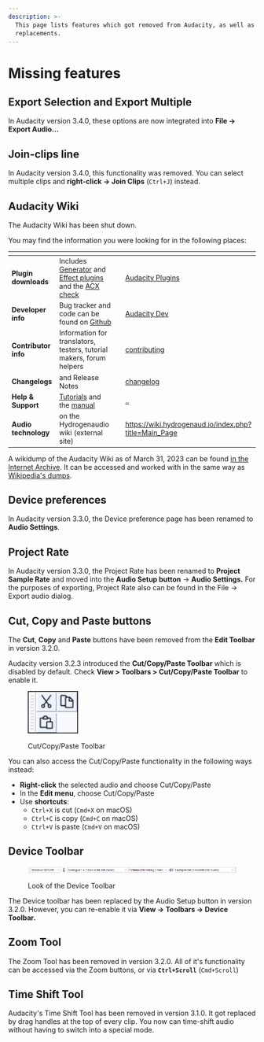 ```yaml
---
description: >-
  This page lists features which got removed from Audacity, as well as their
  replacements.
---
```


# Missing features

## Export Selection and Export Multiple

In Audacity version 3.4.0, these options are now integrated into **File -> Export Audio...**

## Join-clips line

In Audacity version 3.4.0, this functionality was removed. You can select multiple clips and **right-click -> Join Clips** (`Ctrl+J`) instead.

## Audacity Wiki

The Audacity Wiki has been shut down.

You may find the information you were looking for in the following places:

<table data-view="cards"><thead><tr><th></th><th></th><th></th><th data-hidden data-card-target data-type="content-ref"></th></tr></thead><tbody><tr><td><strong>Plugin downloads</strong></td><td>Includes <a href="https://plugins.audacityteam.org/nyquist-plugins/generator-plugins">Generator</a> and <a href="https://plugins.audacityteam.org/nyquist-plugins/effect-plugins">Effect plugins</a> and the <a href="https://plugins.audacityteam.org/analyzers/analysis-plugins#acx-check">ACX check</a></td><td></td><td><a href="http://127.0.0.1:5000/o/-MhmG2mhIIHTtQPuHV_k/s/klCVENFte0GRy5IqVz0W/">Audacity Plugins</a></td></tr><tr><td><strong>Developer info</strong></td><td>Bug tracker and code can be found on <a href="https://github.com/audacity/audacity">Github</a></td><td></td><td><a href="http://127.0.0.1:5000/o/-MhmG2mhIIHTtQPuHV_k/s/9ZM0AACxI0iUTeAM2egf/">Audacity Dev</a></td></tr><tr><td><strong>Contributor info</strong></td><td>Information for translators, testers, tutorial makers, forum helpers</td><td></td><td><a href="../community/contributing/">contributing</a></td></tr><tr><td><strong>Changelogs</strong></td><td>and Release Notes</td><td></td><td><a href="../additional-resources/changelog/">changelog</a></td></tr><tr><td><strong>Help &#x26; Support</strong></td><td><a href="../">Tutorials</a> and the <a href="https://manual.audacityteam.org/">manual</a></td><td></td><td><a href="../">..</a></td></tr><tr><td><strong>Audio technology</strong></td><td>on the Hydrogenaudio wiki (external site)</td><td></td><td><a href="https://wiki.hydrogenaud.io/index.php?title=Main_Page">https://wiki.hydrogenaud.io/index.php?title=Main_Page</a></td></tr></tbody></table>

A wikidump of the Audacity Wiki as of March 31, 2023 can be found [in the Internet Archive](https://archive.org/details/audacity-wiki). It can be accessed and worked with in the same way as [Wikipedia's dumps](https://meta.wikimedia.org/wiki/Data\_dumps).&#x20;

## Device preferences

In Audacity version 3.3.0, the Device preference page has been renamed to **Audio Settings**.

## Project Rate

In Audacity version 3.3.0, the Project Rate has been renamed to **Project Sample Rate** and moved into the **Audio Setup button** -> **Audio Settings.** For the purposes of exporting, Project Rate also can be found in the File -> Export audio dialog.

## Cut, Copy and Paste buttons

The **Cut**, **Copy** and **Paste** buttons have been removed from the **Edit Toolbar** in version 3.2.0.

Audacity version 3.2.3 introduced the **Cut/Copy/Paste Toolbar** which is disabled by default.  Check **View > Toolbars > Cut/Copy/Paste Toolbar** to enable it.

<figure><img src="../.gitbook/assets/cutcopypaste.png" alt=""><figcaption><p>Cut/Copy/Paste Toolbar</p></figcaption></figure>

You can also access the Cut/Copy/Paste functionality in the following ways instead:

* **Right-click** the selected audio and choose Cut/Copy/Paste
* In the **Edit menu**, choose Cut/Copy/Paste
* Use **shortcuts**:&#x20;
  * `Ctrl+X` is cut (`Cmd+X` on macOS)
  * `Ctrl+C` is copy (`Cmd+C` on macOS)
  * `Ctrl+V` is paste (`Cmd+V` on macOS)

## Device Toolbar

<figure><img src="../.gitbook/assets/image (1).png" alt=""><figcaption><p>Look of the Device Toolbar</p></figcaption></figure>

The Device toolbar has been replaced by the Audio Setup button in version 3.2.0. However, you can re-enable it via **View -> Toolbars -> Device Toolbar.**

## Zoom Tool

The Zoom Tool has been removed in version 3.2.0. All of it's functionality can be accessed via the Zoom buttons, or via **`Ctrl+Scroll`** (`Cmd+Scroll`)

## Time Shift Tool

Audacity's Time Shift Tool has been removed in version 3.1.0. It got replaced by drag handles at the top of every clip. You now can time-shift audio without having to switch into a special mode.&#x20;
